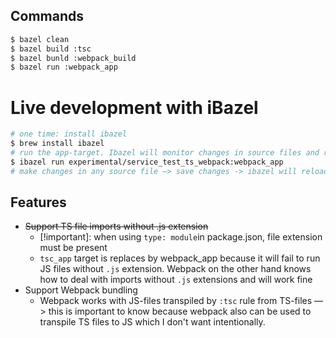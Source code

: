 ## Commands

```sh
$ bazel clean
$ bazel build :tsc
$ bazel bunld :webpack_build
$ bazel run :webpack_app
```

# Live development with iBazel
```sh
# one time: install ibazel
$ brew install ibazel
# run the app-target. Ibazel will monitor changes in source files and rebuild the target
$ ibazel run experimental/service_test_ts_webpack:webpack_app
# make changes in any source file —> save changes -> ibazel will reload the target
```

## Features

- ~~Support TS file imports without .js extension~~
  - [!important]: when using `type: module`in package.json, file extension must be present
  - `tsc_app` target is replaces by webpack_app because it will fail to run JS files without `.js` extension. Webpack on the other hand knows how to deal with imports without `.js` extensions and will work fine
- Support Webpack bundling
  - Webpack works with JS-files transpiled by `:tsc` rule from TS-files —> this is important to know because webpack also can be used to transpile TS files to JS which I don't want intentionally.
